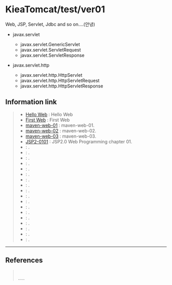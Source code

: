 KieaTomcat/test/ver01
=====================
Web, JSP, Servlet, Jdbc and so on....(안녕)

- javax.servlet  
	- javax.servlet.GenericServlet  
	- javax.servlet.ServletRequest  
	- javax.servlet.ServletResponse  
  
- javax.servlet.http  
	- javax.servlet.http.HttpServlet  
	- javax.servlet.http.HttpServletRequest  
	- javax.servlet.http.HttpServletResponse  



Information link
----------------
> - [Hello Web](https://github.com/grtlinux/KieaTomcat/tree/master/test/ver01/Hello "Hello Web") : Hello Web  
> - [First Web](https://github.com/grtlinux/KieaTomcat/tree/master/test/ver01/First "First Web") : First Web  
> - [maven-web-01](https://github.com/grtlinux/KieaTomcat/tree/master/test/ver01/maven-web-01 "maven-web-01") : maven-web-01.  
> - [maven-web-02](https://github.com/grtlinux/KieaTomcat/tree/master/test/ver01/maven-web-02 "maven-web-02") : maven-web-02.  
> - [maven-web-03](https://github.com/grtlinux/KieaTomcat/tree/master/test/ver01/maven-web-03 "maven-web-03") : maven-web-03.  
> - [JSP2-0101](https://github.com/grtlinux/KieaTomcat/tree/master/test/ver01/JSP2-0101 "JSP2-0101") : JSP2.0 Web Programming chapter 01.  
> - []( "") : .  
> - []( "") : .  
> - []( "") : .  
> - []( "") : .  
> - []( "") : .  
> - []( "") : .  
> - []( "") : .  
> - []( "") : .  
> - []( "") : .  
> - []( "") : .  
> - []( "") : .  
> - []( "") : .  
> - []( "") : .  
> - []( "") : .  
> - []( "") : .  
> - []( "") : .  
> - []( "") : .  
> - []( "") : .  

----------


References
----------
> []("")  
.....

